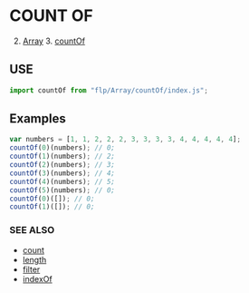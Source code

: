 # COUNT OF

2. [Array](../README.md)
    3. [countOf](./README.md)


## USE

```javascript
import countOf from "flp/Array/countOf/index.js";
```

## Examples

```javascript
var numbers = [1, 1, 2, 2, 2, 3, 3, 3, 3, 4, 4, 4, 4, 4];
countOf(0)(numbers); // 0;
countOf(1)(numbers); // 2;
countOf(2)(numbers); // 3;
countOf(3)(numbers); // 4;
countOf(4)(numbers); // 5;
countOf(5)(numbers); // 0;
countOf(0)([]); // 0;
countOf(1)([]); // 0;
```

### SEE ALSO

- [count](../count/README.md)
- [length](../length/README.md)
- [filter](../filter/README.md)
- [indexOf](../indexOf/README.md)
